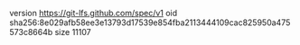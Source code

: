 version https://git-lfs.github.com/spec/v1
oid sha256:8e029afb58ee3e13793d17539e854fba2113444109cac825950a475573c8664b
size 11107
